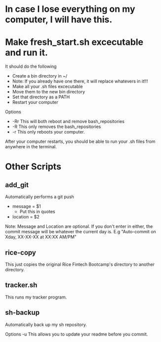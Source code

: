 # In case I lose everything on my computer, I will have this.
# Make fresh_start.sh excecutable and run it.
It should do the following
* Create a bin directory in ~/
 * Note: If you already have one there, it will replace whatevers in it!!!
* Make all your .sh files excecutable
* Move them to the new bin directory
* Set that directory as a PATH
* Restart your computer

Options
* -Rr This will both reboot and remove bash_repositories
* -R This only removes the bash_repositories
* -r This only reboots your computer.

After your computer restarts, you should be able to run your .sh files from anywhere in the terminal.

# Other Scripts 

## add_git
Automatically performs a git push
* message = $1
  * Put this in quotes
* location = $2

Note: Message and Location are optional. If you don't enter in either, the commit message will be whatever the current day is.
E.g "Auto-commit on Xday, XX-XX-XX at XX:XX AM/PM"

## rice-copy
This just copies the original Rice Fintech Bootcamp's directory to another directory.

## tracker.sh
This runs my tracker program.

## sh-backup

Automatically back up my sh repository.

Options
-u This allows you to update your readme before you commit.
